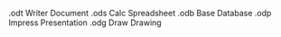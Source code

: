 .odt Writer Document
.ods Calc Spreadsheet
.odb Base Database
.odp Impress Presentation
.odg Draw Drawing
